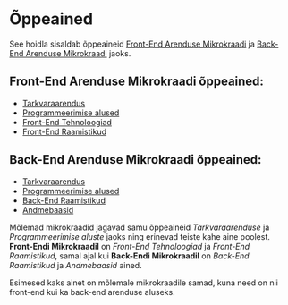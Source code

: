 # Õppeained

See hoidla sisaldab õppeaineid [Front-End Arenduse Mikrokraadi](../FE/README.md) ja [Back-End Arenduse Mikrokraadi](../BE/README.md) jaoks.

## Front-End Arenduse Mikrokraadi õppeained:

- [Tarkvaraarendus](./Software-Development/README.md)
- [Programmeerimise alused](./Programming-Basics/README.md)
- [Front-End Tehnoloogiad](./Front-End-Technologies/README.md)
- [Front-End Raamistikud](./Front-End-Frameworks/README.md)

## Back-End Arenduse Mikrokraadi õppeained:

- [Tarkvaraarendus](./Software-Development/README.md)
- [Programmeerimise alused](./Programming-Basics/README.md)
- [Back-End Raamistikud](./Back-End-Frameworks/README.md)
- [Andmebaasid](./Databases/README.md)

Mõlemad mikrokraadid jagavad samu õppeaineid *Tarkvaraarenduse* ja *Programmeerimise aluste* jaoks ning erinevad teiste kahe aine poolest. **Front-Endi Mikrokraadil** on *Front-End Tehnoloogiad* ja *Front-End Raamistikud*, samal ajal kui **Back-Endi Mikrokraadil** on *Back-End Raamistikud* ja *Andmebaasid* ained.

Esimesed kaks ainet on mõlemale mikrokraadile samad, kuna need on nii front-end kui ka back-end arenduse aluseks.
